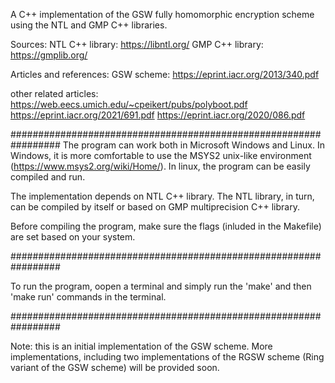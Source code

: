 A C++ implementation of the GSW fully homomorphic encryption scheme using the NTL and GMP C++ libraries.

Sources:
NTL C++ library: https://libntl.org/
GMP C++ library: https://gmplib.org/

Articles and references:
GSW scheme: https://eprint.iacr.org/2013/340.pdf

other related articles:
https://web.eecs.umich.edu/~cpeikert/pubs/polyboot.pdf
https://eprint.iacr.org/2021/691.pdf
https://eprint.iacr.org/2020/086.pdf

#################################################################
The program can work both in Microsoft Windows and Linux. In Windows, it is more comfortable to use the MSYS2 unix-like environment (https://www.msys2.org/wiki/Home/).
In linux, the program can be easily compiled and run.

The implementation depends on NTL C++ library. The NTL library, in turn, can be compiled by itself or based on GMP multiprecision C++ library.

Before compiling the program, make sure the flags (inluded in the Makefile) are set based on your system.


#################################################################

To run the program, oopen a terminal and simply run the 'make' and then 'make run' commands in the terminal.


#################################################################

Note: this is an initial implementation of the GSW scheme. More implementations, including two implementations of the RGSW scheme (Ring variant of the GSW scheme) will be provided soon.
